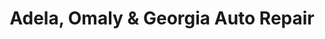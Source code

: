 ---
title: "Adela, Omaly & Georgia Auto Repair"
url: /athens/adela-omaly-und-georgia-auto-repair/
shop: Autowerkstatt
---